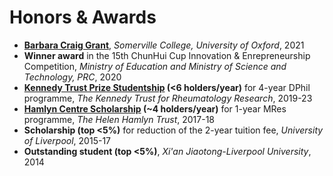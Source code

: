 # <i class="fas fa-trophy"></i> Honors & Awards
* <b><a href='https://blogs.some.ox.ac.uk/mcr/who-we-are/docs/'>Barbara Craig Grant</a></b>, <i>Somerville College, University of Oxford</i>, 2021
* <b>Winner award</b> in the 15th ChunHui Cup Innovation & Enrepreneurship Competition, <i>Ministry of Education and Ministry of Science and Technology, PRC</i>, 2020
* <b><a href='https://www.ndorms.ox.ac.uk/graduate-courses/kennedy-trust-prize-studentships'>Kennedy Trust Prize Studentship</a> (<6 holders/year)</b> for 4-year DPhil programme, <i>The Kennedy Trust for Rheumatology Research</i>, 2019-23
* <b><a href='https://www.imperial.ac.uk/hamlyn-centre/about-us/funding/'>Hamlyn Centre Scholarship</a> (~4 holders/year)</b> for 1-year MRes programme, <i>The Helen Hamlyn Trust</i>, 2017-18
* <b>Scholarship (top <5%)</b> for reduction of the 2-year tuition fee, <i>University of Liverpool</i>, 2015-17
* <b>Outstanding student (top <5%)</b>, <i>Xi'an Jiaotong-Liverpool University</i>, 2014
